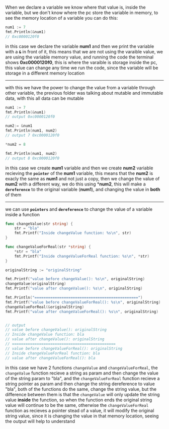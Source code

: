 When we declare a variable we know where that value is, inside the variable, but we don't know where the pc store the variable in memory, to see the memory location of a variable you can do this:

```go
num1 := 7
fmt.Println(&num1)
// 0xc0000120f0
```

in this case we declare the variable **num1** and then we print the variable with a **`&`** in front of it, this means that we are not using the varaible value, we are using the variable memory value, and running the code the terminal shows **0xc0000120f0**, this is where the varaible is storage inside the pc, this value can change any time we run the code, since the variable will be storage in a different memory location

---

with this we have the power to change the value from a variable through other variable, the previous folder was talking about mutable and immutable data, with this all data can be mutable

```go
num1 := 7
fmt.Println(&num1)
// output 0xc0000120f0

num2:= &num1
fmt.Println(num1, num2)
// output 7 0xc0000120f0

*num2 = 8

fmt.Println(num1, num2)
// output 8 0xc0000120f0
```

in this case we create **num1** variable and then we create **num2** variable recieving the **`pointer`** of the **num1** variable, this means that the **num2** is exacly the same as **num1** and not just a copy, then we change the value of **num2** with a different way, we do this using ***num2**, this will make a **`dereference`** to the original variable (**num1**), and changing the value in **both** of them

---

we can use **`pointers`** and **`dereference`** to change the value of a variable inside a function

```go
func changeValue(str string) {
	str = "bla"
	fmt.Printf("Inside changeValue function: %s\n", str)
}

func changeValueForReal(str *string) {
	*str = "bla"
	fmt.Printf("Inside changeValueForReal function: %s\n", *str)
}

originalString := "originalString"

fmt.Printf("value before changeValue(): %s\n", originalString)
changeValue(originalString)
fmt.Printf("value after changeValue(): %s\n", originalString)

fmt.Println("==============================================")
fmt.Printf("value before changeValueForReal(): %s\n", originalString)
changeValueForReal(&originalString)
fmt.Printf("value after changeValueForReal(): %s\n", originalString)


// output
// value before changeValue(): originalString
// Inside changeValue function: bla
// value after changeValue(): originalString
// ==============================================
// value before changeValueForReal(): originalString
// Inside changeValueForReal function: bla
// value after changeValueForReal(): bla
``` 

in this case we have 2 functions `changeValue` and `changeValueForReal`, the `changeValue` function recieve a string as param and then change the value of the string param to "bla", and the `changeValueForReal` function recieve a string pointer as param and then change the string dereference to value "bla", both of the functions do the same, change the string value, but the difference between them is that the `changeValue` will only update the string value **inside** the function, so when the function ends the original string value will continue to be the same, otherwise the `changeValueForReal` function as recieves a pointer stead of a value, it will modify the original string value, since it is changing the value in that memory location, seeing the output will help to understand